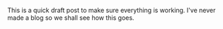 This is a quick draft post to make sure everything is working. I've never made a blog so we shall see how this goes.
